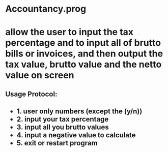  <h1>Accountancy.prog<h1> 
 <p>allow the user to input the tax percentage and to input all of brutto bills or invoices, and then output the tax value, brutto value and the netto value on screen<p>

<h2>Usage Protocol:<h2>
<ul>
  <li>1. user only numbers (except the (y/n))</li>
  <li>2. input your tax percentage</li>
  <li>3. input all you brutto values</li>
  <li>4. input a negative value to calculate</li>
  <li>5. exit or restart program</li>
<ul>